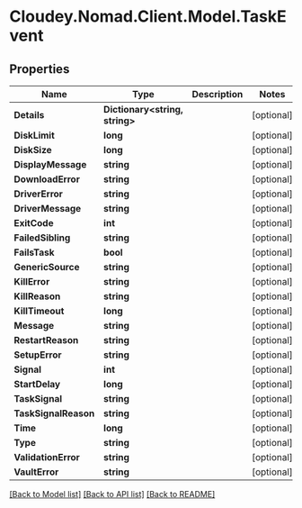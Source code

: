 # Cloudey.Nomad.Client.Model.TaskEvent

## Properties

Name | Type | Description | Notes
------------ | ------------- | ------------- | -------------
**Details** | **Dictionary&lt;string, string&gt;** |  | [optional] 
**DiskLimit** | **long** |  | [optional] 
**DiskSize** | **long** |  | [optional] 
**DisplayMessage** | **string** |  | [optional] 
**DownloadError** | **string** |  | [optional] 
**DriverError** | **string** |  | [optional] 
**DriverMessage** | **string** |  | [optional] 
**ExitCode** | **int** |  | [optional] 
**FailedSibling** | **string** |  | [optional] 
**FailsTask** | **bool** |  | [optional] 
**GenericSource** | **string** |  | [optional] 
**KillError** | **string** |  | [optional] 
**KillReason** | **string** |  | [optional] 
**KillTimeout** | **long** |  | [optional] 
**Message** | **string** |  | [optional] 
**RestartReason** | **string** |  | [optional] 
**SetupError** | **string** |  | [optional] 
**Signal** | **int** |  | [optional] 
**StartDelay** | **long** |  | [optional] 
**TaskSignal** | **string** |  | [optional] 
**TaskSignalReason** | **string** |  | [optional] 
**Time** | **long** |  | [optional] 
**Type** | **string** |  | [optional] 
**ValidationError** | **string** |  | [optional] 
**VaultError** | **string** |  | [optional] 

[[Back to Model list]](../README.md#documentation-for-models) [[Back to API list]](../README.md#documentation-for-api-endpoints) [[Back to README]](../README.md)

